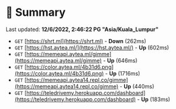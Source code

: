 # 📖 Summary
Last updated: **12/6/2022, 2:46:22 PG "Asia/Kuala_Lumpur"**

- `GET` [https://shrt.ml](https://shrt.ml) - **Down** (262ms)
- `GET` [https://hst.aytea.ml/](https://hst.aytea.ml/) - **Up** (602ms)
- `GET` [https://memeapi.aytea.ml/gimme](https://memeapi.aytea.ml/gimme) - **Up** (646ms)
- `GET` [https://color.aytea.ml/4b31d6.png](https://color.aytea.ml/4b31d6.png) - **Up** (1716ms)
- `GET` [https://memeapi.aytea14.repl.co/gimme](https://memeapi.aytea14.repl.co/gimme) - **Up** (440ms)
- `GET` [https://teledrivemy.herokuapp.com/dashboard](https://teledrivemy.herokuapp.com/dashboard) - **Up** (183ms)
